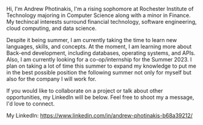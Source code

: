 Hi, I'm Andrew Photinakis, I'm a rising sophomore at Rochester Institute of Technology majoring in Computer Science along with a minor in Finance. My techincal interests surround financial technology, software engineering, cloud computing, and data science. 

Despite it being summer, I am currently taking the time to learn new languages, skills, and concepts. At the moment, I am learning more about Back-end development, including databases, operating systems, and APIs. Also, I am currently looking for a co-op/internship for the Summer 2023. I plan on taking a lot of time this summer to expand my knowledge to put me in the best possible position the following summer not only for myself but also for the company I will work for. 

If you would like to collaborate on a project or talk about other opportunities, my LinkedIn will be below. Feel free to shoot my a message, I'd love to connect. 

My LinkedIn: https://www.linkedin.com/in/andrew-photinakis-b68a39212/

